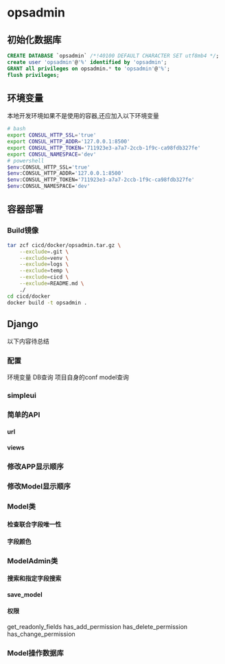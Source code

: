 # opsadmin


## 初始化数据库

```sql
CREATE DATABASE `opsadmin` /*!40100 DEFAULT CHARACTER SET utf8mb4 */;
create user 'opsadmin'@'%' identified by 'opsadmin';
GRANT all privileges on opsadmin.* to 'opsadmin'@'%';
flush privileges;
```

## 环境变量
本地开发环境如果不是使用的容器,还应加入以下环境变量

```sh
# bash
export CONSUL_HTTP_SSL='true'
export CONSUL_HTTP_ADDR='127.0.0.1:8500'
export CONSUL_HTTP_TOKEN='711923e3-a7a7-2ccb-1f9c-ca98fdb327fe'
export CONSUL_NAMESPACE='dev'
# powershell
$env:CONSUL_HTTP_SSL='true'
$env:CONSUL_HTTP_ADDR='127.0.0.1:8500'
$env:CONSUL_HTTP_TOKEN='711923e3-a7a7-2ccb-1f9c-ca98fdb327fe'
$env:CONSUL_NAMESPACE='dev'
```

## 容器部署

### Build镜像
```bash
tar zcf cicd/docker/opsadmin.tar.gz \
    --exclude=.git \
    --exclude=venv \
    --exclude=logs \
    --exclude=temp \
    --exclude=cicd \
    --exclude=README.md \
    ./
cd cicd/docker
docker build -t opsadmin .
```


## Django
以下内容待总结
### 配置
环境变量
DB查询
项目自身的conf model查询
### simpleui

### 简单的API
#### url
#### views

### 修改APP显示顺序

### 修改Model显示顺序

### Model类
#### 检查联合字段唯一性
#### 字段颜色

### ModelAdmin类
#### 搜索和指定字段搜索
#### save_model

#### 权限
get_readonly_fields
has_add_permission
has_delete_permission
has_change_permission
### Model操作数据库

### 


